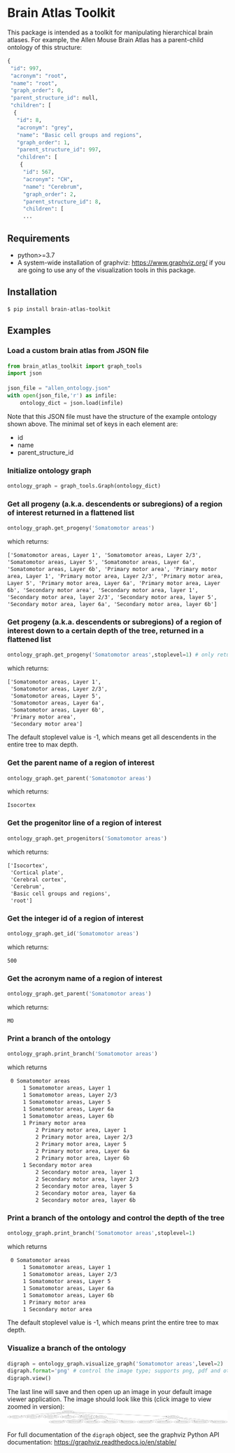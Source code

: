 # Brain Atlas Toolkit

This package is intended as a toolkit for manipulating hierarchical brain atlases. For example, the Allen Mouse Brain Atlas has a parent-child ontology of this structure:

```python
{
 "id": 997,
 "acronym": "root",
 "name": "root",
 "graph_order": 0,
 "parent_structure_id": null,
 "children": [
  {
   "id": 8,
   "acronym": "grey",
   "name": "Basic cell groups and regions",
   "graph_order": 1,
   "parent_structure_id": 997,
   "children": [
    {
     "id": 567,
     "acronym": "CH",
     "name": "Cerebrum",
     "graph_order": 2,
     "parent_structure_id": 8,
     "children": [
     ...
```

## Requirements

- python>=3.7
- A system-wide installation of graphviz: https://www.graphviz.org/ if you are going to use any of the visualization tools in this package.

## Installation

```
$ pip install brain-atlas-toolkit
```

## Examples

### Load a custom brain atlas from JSON file
```python
from brain_atlas_toolkit import graph_tools
import json

json_file = "allen_ontology.json"
with open(json_file,'r') as infile:
	ontology_dict = json.load(infile)
```

Note that this JSON file must have the structure of the example ontology shown above. The minimal set of keys in each element are: 
- id
- name
- parent_structure_id

### Initialize ontology graph
```python
ontology_graph = graph_tools.Graph(ontology_dict)
```

### Get all progeny (a.k.a. descendents or subregions) of a region of interest returned in a flattened list

```python
ontology_graph.get_progeny('Somatomotor areas')
```
which returns:
```
['Somatomotor areas, Layer 1', 'Somatomotor areas, Layer 2/3', 'Somatomotor areas, Layer 5', 'Somatomotor areas, Layer 6a', 'Somatomotor areas, Layer 6b', 'Primary motor area', 'Primary motor area, Layer 1', 'Primary motor area, Layer 2/3', 'Primary motor area, Layer 5', 'Primary motor area, Layer 6a', 'Primary motor area, Layer 6b', 'Secondary motor area', 'Secondary motor area, layer 1', 'Secondary motor area, layer 2/3', 'Secondary motor area, layer 5', 'Secondary motor area, layer 6a', 'Secondary motor area, layer 6b']
```

### Get progeny (a.k.a. descendents or subregions) of a region of interest down to a certain depth of the tree, returned in a flattened list

```python
ontology_graph.get_progeny('Somatomotor areas',stoplevel=1) # only returns immediate children, stoplevel=2 means children and grandchildren, etc...
```
which returns:
```
['Somatomotor areas, Layer 1',
 'Somatomotor areas, Layer 2/3',
 'Somatomotor areas, Layer 5',
 'Somatomotor areas, Layer 6a',
 'Somatomotor areas, Layer 6b',
 'Primary motor area',
 'Secondary motor area']
```
The default stoplevel value is -1, which means get all descendents in the entire tree to max depth.


### Get the parent name of a region of interest
```python
ontology_graph.get_parent('Somatomotor areas')
```
which returns:
```
Isocortex
```

### Get the progenitor line of a region of interest
```python
ontology_graph.get_progenitors('Somatomotor areas')
```
which returns:
```
['Isocortex',
 'Cortical plate',
 'Cerebral cortex',
 'Cerebrum',
 'Basic cell groups and regions',
 'root']
```

### Get the integer id of a region of interest
```python
ontology_graph.get_id('Somatomotor areas')
```
which returns:
```
500
```

### Get the acronym name of a region of interest
```python
ontology_graph.get_parent('Somatomotor areas')
```
which returns:
```
MO
```

### Print a branch of the ontology 

```python
ontology_graph.print_branch('Somatomotor areas')
```
which returns
```
 0 Somatomotor areas
	 1 Somatomotor areas, Layer 1
	 1 Somatomotor areas, Layer 2/3
	 1 Somatomotor areas, Layer 5
	 1 Somatomotor areas, Layer 6a
	 1 Somatomotor areas, Layer 6b
	 1 Primary motor area
		 2 Primary motor area, Layer 1
		 2 Primary motor area, Layer 2/3
		 2 Primary motor area, Layer 5
		 2 Primary motor area, Layer 6a
		 2 Primary motor area, Layer 6b
	 1 Secondary motor area
		 2 Secondary motor area, layer 1
		 2 Secondary motor area, layer 2/3
		 2 Secondary motor area, layer 5
		 2 Secondary motor area, layer 6a
		 2 Secondary motor area, layer 6b
```

### Print a branch of the ontology and control the depth of the tree
```python
ontology_graph.print_branch('Somatomotor areas',stoplevel=1)
```
which returns
```
 0 Somatomotor areas
	 1 Somatomotor areas, Layer 1
	 1 Somatomotor areas, Layer 2/3
	 1 Somatomotor areas, Layer 5
	 1 Somatomotor areas, Layer 6a
	 1 Somatomotor areas, Layer 6b
	 1 Primary motor area
	 1 Secondary motor area
```
The default stoplevel value is -1, which means print the entire tree to max depth.

### Visualize a branch of the ontology
```python
digraph = ontology_graph.visualize_graph('Somatomotor areas',level=2)
digraph.format='png' # control the image type; supports png, pdf and other formats
digraph.view()
```
The last line will save and then open up an image in your default image viewer application. The image should look like this (click image to view zoomed in version):
<img src="src/static/Digraph.gv.png" alt="https://github.com/BRAINCoGS/brain_atlas_toolkit/blob/master/src/static/Digraph.gv.png
">

For full documentation of the `digraph` object, see the graphviz Python API documentation: https://graphviz.readthedocs.io/en/stable/
